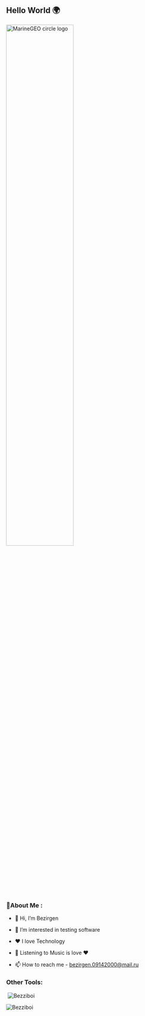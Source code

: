## Hello World 🌍

<img src="http://studiopixel.in/wp-content/uploads/2017/11/senior-front-end-developer-openings-1.gif" alt="MarineGEO circle logo" width="60%">

### 💫About Me :

- 👋 Hi, I’m Bezirgen

- 👀 I’m interested in testing software 

- ❤️ I love Technology

- 🎵 Listening to Music is love ❤️

- 📫 How to reach me - bezirgen.09142000@mail.ru

<h3 align="left">Other Tools:</h3>

<p>&nbsp;<img align="center" src="https://github-readme-stats.vercel.app/api?username=Bezziboi&show_icons=true&locale=en" alt="Bezziboi" /></p>

<p><img align="center" src="https://github-readme-streak-stats.herokuapp.com/?user=Bezziboi&" alt="Bezziboi" /></p>
